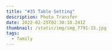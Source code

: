 ```yaml
---
title: "#35 Table Setting"
description: Photo Transfer
date: 2022-02-25T02:30:18.241Z
thumbnail: /static/img/img_7791-15.jpg
tags:
  - family
---
```

